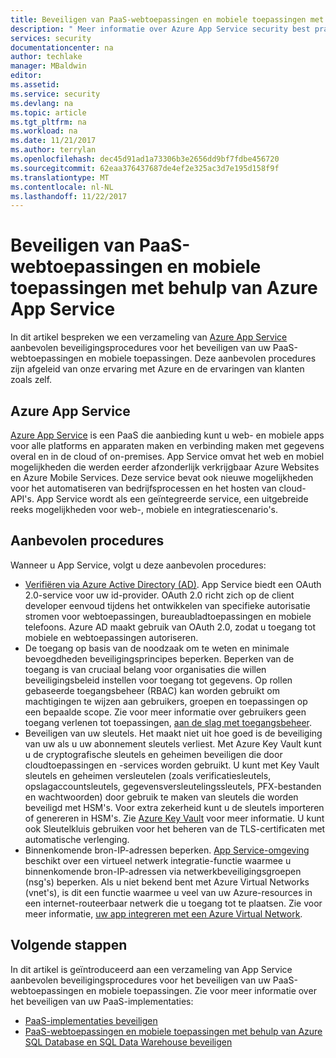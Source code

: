 ```yaml
---
title: Beveiligen van PaaS-webtoepassingen en mobiele toepassingen met behulp van Azure App Service | Microsoft Docs
description: " Meer informatie over Azure App Service security best practices voor het beveiligen van uw PaaS-web- en mobiele toepassingen. "
services: security
documentationcenter: na
author: techlake
manager: MBaldwin
editor: 
ms.assetid: 
ms.service: security
ms.devlang: na
ms.topic: article
ms.tgt_pltfrm: na
ms.workload: na
ms.date: 11/21/2017
ms.author: terrylan
ms.openlocfilehash: dec45d91ad1a73306b3e2656dd9bf7fdbe456720
ms.sourcegitcommit: 62eaa376437687de4ef2e325ac3d7e195d158f9f
ms.translationtype: MT
ms.contentlocale: nl-NL
ms.lasthandoff: 11/22/2017
---
```

# <a name="securing-paas-web-and-mobile-applications-using-azure-app-service"></a>Beveiligen van PaaS-webtoepassingen en mobiele toepassingen met behulp van Azure App Service

In dit artikel bespreken we een verzameling van [Azure App Service](https://azure.microsoft.com/services/app-service/) aanbevolen beveiligingsprocedures voor het beveiligen van uw PaaS-webtoepassingen en mobiele toepassingen. Deze aanbevolen procedures zijn afgeleid van onze ervaring met Azure en de ervaringen van klanten zoals zelf.

## <a name="azure-app-service"></a>Azure App Service
[Azure App Service](../app-service/app-service-web-overview.md) is een PaaS die aanbieding kunt u web- en mobiele apps voor alle platforms en apparaten maken en verbinding maken met gegevens overal en in de cloud of on-premises. App Service omvat het web en mobiel mogelijkheden die werden eerder afzonderlijk verkrijgbaar Azure Websites en Azure Mobile Services. Deze service bevat ook nieuwe mogelijkheden voor het automatiseren van bedrijfsprocessen en het hosten van cloud-API's. App Service wordt als een geïntegreerde service, een uitgebreide reeks mogelijkheden voor web-, mobiele en integratiescenario's.

## <a name="best-practices"></a>Aanbevolen procedures

Wanneer u App Service, volgt u deze aanbevolen procedures:

- [Verifiëren via Azure Active Directory (AD)](../app-service/app-service-authentication-overview.md). App Service biedt een OAuth 2.0-service voor uw id-provider. OAuth 2.0 richt zich op de client developer eenvoud tijdens het ontwikkelen van specifieke autorisatie stromen voor webtoepassingen, bureaubladtoepassingen en mobiele telefoons. Azure AD maakt gebruik van OAuth 2.0, zodat u toegang tot mobiele en webtoepassingen autoriseren.
- De toegang op basis van de noodzaak om te weten en minimale bevoegdheden beveiligingsprincipes beperken. Beperken van de toegang is van cruciaal belang voor organisaties die willen beveiligingsbeleid instellen voor toegang tot gegevens. Op rollen gebaseerde toegangsbeheer (RBAC) kan worden gebruikt om machtigingen te wijzen aan gebruikers, groepen en toepassingen op een bepaalde scope. Zie voor meer informatie over gebruikers geen toegang verlenen tot toepassingen, [aan de slag met toegangsbeheer](../active-directory/role-based-access-control-what-is.md).
- Beveiligen van uw sleutels. Het maakt niet uit hoe goed is de beveiliging van uw als u uw abonnement sleutels verliest. Met Azure Key Vault kunt u de cryptografische sleutels en geheimen beveiligen die door cloudtoepassingen en -services worden gebruikt. U kunt met Key Vault sleutels en geheimen versleutelen (zoals verificatiesleutels, opslagaccountsleutels, gegevensversleutelingssleutels, PFX-bestanden en wachtwoorden) door gebruik te maken van sleutels die worden beveiligd met HSM's. Voor extra zekerheid kunt u de sleutels importeren of genereren in HSM's. Zie [Azure Key Vault](../key-vault/key-vault-whatis.md) voor meer informatie. U kunt ook Sleutelkluis gebruiken voor het beheren van de TLS-certificaten met automatische verlenging.
- Binnenkomende bron-IP-adressen beperken. [App Service-omgeving](../app-service/environment/intro.md) beschikt over een virtueel netwerk integratie-functie waarmee u binnenkomende bron-IP-adressen via netwerkbeveiligingsgroepen (nsg's) beperken. Als u niet bekend bent met Azure Virtual Networks (vnet's), is dit een functie waarmee u veel van uw Azure-resources in een internet-routeerbaar netwerk die u toegang tot te plaatsen. Zie voor meer informatie, [uw app integreren met een Azure Virtual Network](../app-service/web-sites-integrate-with-vnet.md).

## <a name="next-steps"></a>Volgende stappen
In dit artikel is geïntroduceerd aan een verzameling van App Service aanbevolen beveiligingsprocedures voor het beveiligen van uw PaaS-webtoepassingen en mobiele toepassingen. Zie voor meer informatie over het beveiligen van uw PaaS-implementaties:

- [PaaS-implementaties beveiligen](security-paas-deployments.md)
- [PaaS-webtoepassingen en mobiele toepassingen met behulp van Azure SQL Database en SQL Data Warehouse beveiligen](security-paas-applications-using-sql.md)

